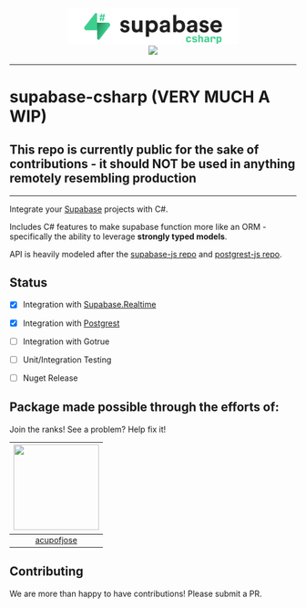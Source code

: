 <p align="center">
<img width="300" src=".github/supabase-csharp.png"/>
<br/>
<img src="https://github.com/supabase/supabase-csharp/workflows/Build%20And%20Test/badge.svg"/>
</p>

---

# supabase-csharp (**VERY MUCH A WIP**)

## This repo is currently public for the sake of contributions - it should NOT be used in anything remotely resembling production

---

Integrate your [Supabase](https://supabase.io) projects with C#.

Includes C# features to make supabase function more like an ORM - specifically the ability to leverage **strongly typed models**.

API is heavily modeled after the [supabase-js repo](https://github.com/supabase/supabase-js) and [postgrest-js repo](https://github.com/supabase/postgrest-js).

## Status

- [x] Integration with [Supabase.Realtime](https://github.com/supabase/realtime-csharp)
- [x] Integration with [Postgrest](https://github.com/supabase/postgrest-csharp)
- [ ] Integration with Gotrue
- [ ] Unit/Integration Testing
- [ ] Nuget Release


## Package made possible through the efforts of:

Join the ranks! See a problem? Help fix it!

| <img src="https://github.com/acupofjose.png" width="150" height="150"> |
| :--------------------------------------------------------------------: |
|              [acupofjose](https://github.com/acupofjose)               |

## Contributing

We are more than happy to have contributions! Please submit a PR.

